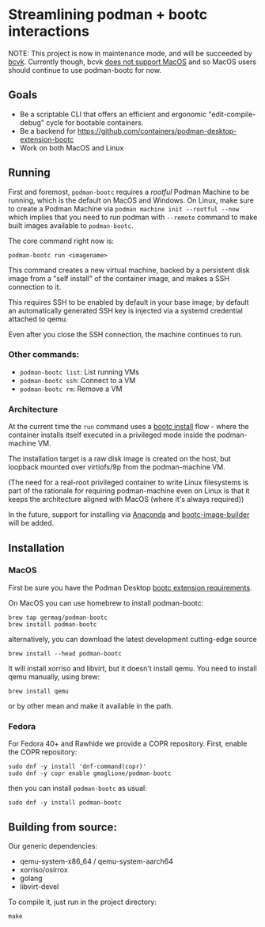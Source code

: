 # Streamlining podman + bootc interactions

NOTE: This project is now in maintenance mode, and will be succeeded by
[bcvk](https://github.com/bootc-dev/bcvk). Currently though, bcvk [does not
support MacOS](https://github.com/bootc-dev/bcvk/issues/21) and so MacOS
users should continue to use podman-bootc for now.

## Goals

- Be a scriptable CLI that offers an efficient and ergonomic "edit-compile-debug" cycle for bootable containers.
- Be a backend for <https://github.com/containers/podman-desktop-extension-bootc>
- Work on both MacOS and Linux

## Running

First and foremost, `podman-bootc` requires a *rootful* Podman Machine to be
running, which is the default on MacOS and Windows.  On Linux, make sure to
create a Podman Machine via `podman machine init --rootful --now` which implies
that you need to run podman with `--remote` command to make built images
available to `podman-bootc`.

The core command right now is:

```shell
podman-bootc run <imagename>
```

This command creates a new virtual machine, backed by a persistent disk
image from a "self install" of the container image, and makes a SSH
connection to it.

This requires SSH to be enabled by default in your base image; by
default an automatically generated SSH key is injected via a systemd
credential attached to qemu.

Even after you close the SSH connection, the machine continues to run.

### Other commands:

- `podman-bootc list`: List running VMs
- `podman-bootc ssh`: Connect to a VM
- `podman-bootc rm`: Remove a VM

### Architecture

At the current time the `run` command uses a
[bootc install](https://containers.github.io/bootc/bootc-install.html)
flow - where the container installs itself executed in a privileged
mode inside the podman-machine VM.

The installation target is a raw disk image is created on the host, but loopback
mounted over virtiofs/9p from the podman-machine VM.

(The need for a real-root privileged container to write Linux filesystems is part of the
 rationale for requiring podman-machine even on Linux is that
 it keeps the architecture aligned with MacOS (where it's always required))

In the future, support for installing via [Anaconda](https://github.com/rhinstaller/anaconda/)
and [bootc-image-builder](https://github.com/osbuild/bootc-image-builder)
will be added.

## Installation

### MacOS

First be sure you have the Podman Desktop [bootc extension requirements](https://github.com/containers/podman-desktop-extension-bootc?tab=readme-ov-file#requirements).

On MacOS you can use homebrew to install podman-bootc:

```
brew tap germag/podman-bootc
brew install podman-bootc
```

alternatively, you can download the latest development cutting-edge source

```
brew install --head podman-bootc
```

It will install xorriso and libvirt, but it doesn't install qemu.
You need to install qemu manually, using brew:
```
brew install qemu
```
or by other mean and make it available in the path.

### Fedora

For Fedora 40+ and Rawhide we provide a COPR repository.
First, enable the COPR repository:

```
sudo dnf -y install 'dnf-command(copr)'
sudo dnf -y copr enable gmaglione/podman-bootc
```

then you can install `podman-bootc` as usual:

```
sudo dnf -y install podman-bootc
```

## Building from source:

Our generic dependencies:

- qemu-system-x86_64 / qemu-system-aarch64
- xorriso/osirrox
- golang
- libvirt-devel

To compile it, just run in the project directory:

```shell
make
```
